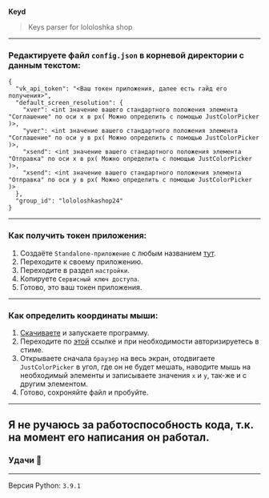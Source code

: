 **Keyd**

> Keys parser for lololoshka shop

---

### Редактируете файл `config.json` в корневой директории с данным текстом:
```
{
  "vk_api_token": "<Ваш токен приложения, далее есть гайд его получения>",
  "default_screen_resolution": {
    "xver": <int значение вашего стандартного положения элемента "Соглашение" по оси x в px( Можно определить с помощью JustColorPicker )>,
    "yver": <int значение вашего стандартного положения элемента "Соглашение" по оси y в px( Можно определить с помощью JustColorPicker )>,
    "xsend": <int значение вашего стандартного положения элемента "Отправка" по оси x в px( Можно определить с помощью JustColorPicker )>,
    "xsend": <int значение вашего стандартного положения элемента "Отправка" по оси y в px( Можно определить с помощью JustColorPicker )>
  },
  "group_id": "lololoshkashop24"
}
```

---

### Как получить токен приложения:

1. Создаёте `Standalone-приложение` с любым названием [тут](https://vk.com/editapp?act=create).
2. Переходите к своему приложению.
3. Переходите в раздел `настройки`.
4. Копируете `Сервисный ключ доступа`.
5. Готово, это ваш токен приложения.

---

### Как определить координаты мыши:

1. [Скачиваете](https://annystudio.com/software/colorpicker/#download) и запускаете программу.
2. Переходите по [этой](https://store.steampowered.com/account/registerkey) ссылке и при необходимости авторизируетесь в стиме.
3. Открываете сначала `браузер` на весь экран, отодвигаете `JustColorPicker` в угол, где он не будет мешать, наводите мышь на необходимый элементы и записываете значения `x` и `y`, так-же и с другим элементом.
4. Готово, сохроняйте файл и пробуйте.

---

## Я не ручаюсь за работоспособность кода, т.к. на момент его написания он работал.
### Удачи 🎉

---

Версия Python: `3.9.1`

